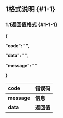 ## 1格式说明 {#1-1}

### 1.1返回值格式 {#1-1-1}

**{**

**"code": "",**

**"data": "",**

**"message": ""**

**}**

| **code** | **错误码** |
| :--- | :--- |
| **message** | **信息** |
| **data** | **返回值** |



